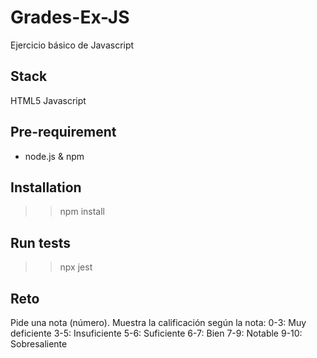 # Grades-Ex-JS
Ejercicio básico de Javascript

## Stack
HTML5
Javascript

## Pre-requirement

- node.js & npm

## Installation

>> npm install

## Run tests

>> npx jest

## Reto

Pide una nota (número). Muestra la calificación según la nota:
0-3: Muy deficiente
3-5: Insuficiente
5-6: Suficiente
6-7: Bien
7-9: Notable
9-10: Sobresaliente